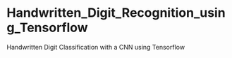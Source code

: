 # Handwritten_Digit_Recognition_using_Tensorflow
Handwritten Digit Classification with a CNN using Tensorflow
